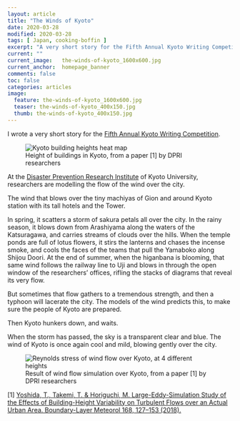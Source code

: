 ```yaml
---
layout: article
title: "The Winds of Kyoto"
date: 2020-03-28
modified: 2020-03-28
tags: [ Japan, cooking-boffin ]
excerpt: "A very short story for the Fifth Annual Kyoto Writing Competition."
current: ""
current_image:   the-winds-of-kyoto_1600x600.jpg
current_anchor:  homepage_banner
comments: false
toc: false
categories: articles
image:
  feature: the-winds-of-kyoto_1600x600.jpg
  teaser: the-winds-of-kyoto_400x150.jpg
  thumb: the-winds-of-kyoto_400x150.jpg
---
```


I wrote a very short story for the [Fifth Annual Kyoto Writing Competition](https://www.writersinkyoto.com/2019/12/writers-in-kyoto-present-the-fifth-annual-kyoto-writing-competition/).

<figure>
<img src="{{ site.url }}/images/kyoto-gis.jpg" alt="Kyoto building heights heat map"
title="Kyoto building heights heat map" />
<figcaption>Height of buildings in Kyoto,  from a paper [1] by  DPRI researchers</figcaption>
</figure>

At the [Disaster Prevention Research Institute](www.dpri.kyoto-u.ac.jp/en/) of Kyoto University, researchers are modelling the flow of the wind over the city.

The wind that blows over the tiny machiyas of Gion and around Kyoto station with its tall hotels and the Tower.

In spring, it scatters a storm of sakura petals all over the city. In the rainy season, it blows down from Arashiyama along the waters of the Katsuragawa, and carries streams of clouds over the hills. When the temple ponds are full of lotus flowers, it stirs the lanterns and chases the incense smoke, and cools the faces of the teams that pull the Yamaboko along Shijou Doori. At the end of summer, when the higanbana is blooming, that same wind follows the railway line to Uji and blows in through the open window of the researchers’ offices, rifling the stacks of diagrams that reveal its very flow.

But sometimes that flow gathers to a tremendous strength, and then a typhoon will lacerate the city. The models of the wind predicts this, to make sure the people of Kyoto are prepared.

Then Kyoto hunkers down, and waits.

When the storm has passed, the sky is a transparent clear and blue. The wind of Kyoto is once again cool and mild, blowing gently over the city.

<figure>
<img src="{{ site.url }}/images/les-reynolds-stress.png" alt="Reynolds stress of wind flow over Kyoto, at 4 different heights"
title="Reynolds stress of wind flow over Kyoto, at 4 different heights" />
<figcaption>Result of wind flow simulation over Kyoto,  from a paper [1] by  DPRI researchers</figcaption>
</figure>

[1] [Yoshida, T., Takemi, T. & Horiguchi, M. Large-Eddy-Simulation Study of the Effects of Building-Height Variability on Turbulent Flows over an Actual Urban Area. Boundary-Layer Meteorol 168, 127–153 (2018). ](https://doi.org/10.1007/s10546-018-0344-8)
